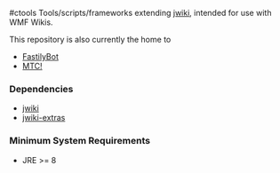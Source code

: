 #ctools
Tools/scripts/frameworks extending [jwiki](https://github.com/fastily/jwiki), intended for use with WMF Wikis.

This repository is also currently the home to
* [FastilyBot](https://en.wikipedia.org/wiki/User:FastilyBot)
* [MTC!](https://en.wikipedia.org/wiki/Wikipedia:MTC!)

### Dependencies
* [jwiki](https://github.com/fastily/jwiki)
* [jwiki-extras](https://github.com/fastily/jwiki-extras)

### Minimum System Requirements
* JRE >= 8